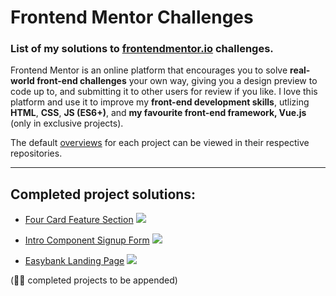 # Frontend Mentor Challenges

### List of my solutions to [frontendmentor.io](https://www.frontendmentor.io) challenges.

Frontend Mentor is an online platform that encourages you to solve **real-world front-end challenges** your own way, giving you a design preview to code up to, and submitting it to other users for review if you like. I love this platform and use it to improve my **front-end development skills**, utlizing **HTML**, **CSS**, **JS (ES6+)**, and **my favourite front-end framework, Vue.js** (only in exclusive projects).

The default [overviews](#overview) for each project can be viewed in their respective repositories.

---

## Completed project solutions:

- [Four Card Feature Section](https://github.com/maureento8888/Frontend-Mentor-Challenges/blob/master/four-card-feature-section/README.md)
  ![](https://github.com/maureento8888/Frontend-Mentor-Challenges/blob/master/four-card-feature-section/my-solution.PNG)

- [Intro Component Signup Form](https://github.com/maureento8888/Frontend-Mentor-Challenges/blob/master/intro-component-with-signup-form/README.md)
  ![](https://github.com/maureento8888/Frontend-Mentor-Challenges/blob/10079bb4230d10f2601d06b52604516199c459fd/intro-component-with-signup-form/my-solution.PNG)

- [Easybank Landing Page](https://github.com/maureento8888/Frontend-Mentor-Challenges/blob/master/easybank-landing-page/README.md)
  ![](https://github.com/maureento8888/Frontend-Mentor-Challenges/blob/e44653676f7bf3731288b8976b9cb47fffb904c6/easybank-landing-page/my-solution.png)

(✍🏼 completed projects to be appended)
